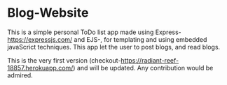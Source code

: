 # Blog-Website
This is a simple personal ToDo list app made using Express-https://expressjs.com/ and EJS-, for templating and using embedded javaScrict techniques. 
This app let the user to post blogs, and read blogs.

This is the very first version (checkout-https://radiant-reef-18857.herokuapp.com/) and will be updated. Any contribution would be admired.
